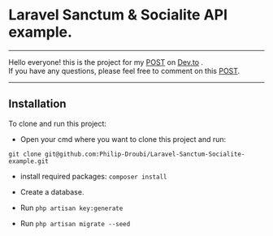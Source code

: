 # Laravel Sanctum & Socialite API example.

<hr>
Hello everyone! this is the project for my <a href="https://dev.to/philipdroubi/laravel-9-api-authentication-via-sanctum-socialite-and-test-on-postman-2iki">POST</a> on <a href="https://dev.to/">Dev.to</a> .<br>
If you have any questions, please feel free to comment on this <a href="https://dev.to/philipdroubi/laravel-9-api-authentication-via-sanctum-socialite-and-test-on-postman-2iki">POST</a>.
<hr>

## Installation

To clone and run this project:

- Open your cmd where you want to clone this project and run:

`git clone git@github.com:Philip-Droubi/Laravel-Sanctum-Socialite-example.git`

- install required packages: `composer install`

- Create a database.

- Run `php artisan key:generate`

- Run `php artisan migrate --seed`
